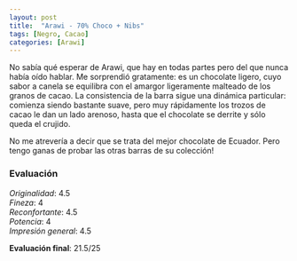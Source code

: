 ```yaml
---
layout: post
title:  "Arawi - 70% Choco + Nibs"
tags: [Negro, Cacao] 
categories: [Arawi]
---
```


No sabía qué esperar de Arawi, que hay en todas partes pero del que nunca había oído hablar. Me sorprendió gratamente: es un chocolate ligero, cuyo sabor a canela se equilibra con el amargor ligeramente malteado de los granos de cacao. La consistencia de la barra sigue una dinámica particular: comienza siendo bastante suave, pero muy rápidamente los trozos de cacao le dan un lado arenoso, hasta que el chocolate se derrite y sólo queda el crujido.

No me atrevería a decir que se trata del mejor chocolate de Ecuador. Pero tengo ganas de probar las otras barras de su colección!


### Evaluación

_Originalidad_: 4.5  
_Fineza_: 4  
_Reconfortante_: 4.5  
_Potencia_: 4  
_Impresión general_: 4.5

**Evaluación final**: 21.5/25
